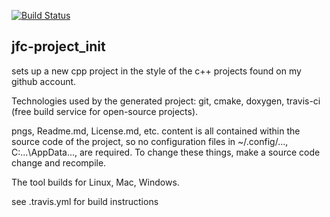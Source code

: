 [![Build Status](https://travis-ci.org/jfcameron/jfc-project_init.svg?branch=master)](https://travis-ci.org/jfcameron/jfc-project_init)

## jfc-project_init

sets up a new cpp project in the style of the c++ projects found on my github account.

Technologies used by the generated project: git, cmake, doxygen, travis-ci (free build service for open-source projects).

pngs, Readme.md, License.md, etc. content is all contained within the source code of the project, so no configuration files in ~/.config/..., C:\...\AppData\..., are required. To change these things, make a source code change and recompile.

The tool builds for Linux, Mac, Windows. 

see .travis.yml for build instructions
